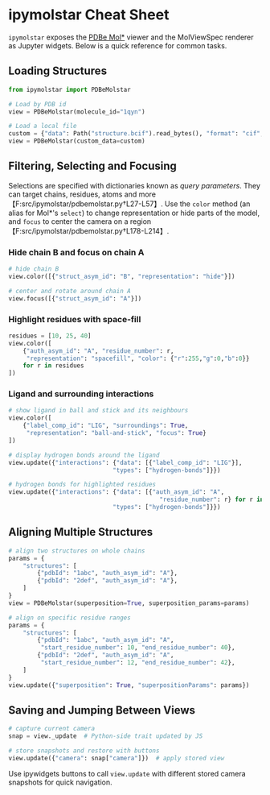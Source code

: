 # ipymolstar Cheat Sheet

`ipymolstar` exposes the [PDBe Mol*](https://github.com/molstar/pdbe-molstar) viewer and the MolViewSpec renderer as Jupyter widgets.
Below is a quick reference for common tasks.

## Loading Structures
```python
from ipymolstar import PDBeMolstar

# Load by PDB id
view = PDBeMolstar(molecule_id="1qyn")

# Load a local file
custom = {"data": Path("structure.bcif").read_bytes(), "format": "cif", "binary": True}
view = PDBeMolstar(custom_data=custom)
```

## Filtering, Selecting and Focusing
Selections are specified with dictionaries known as *query parameters*. They can target chains, residues, atoms and more【F:src/ipymolstar/pdbemolstar.py†L27-L57】.
Use the `color` method (an alias for Mol*'s `select`) to change representation or hide parts of the model, and `focus` to center the camera on a region【F:src/ipymolstar/pdbemolstar.py†L178-L214】.

### Hide chain B and focus on chain A
```python
# hide chain B
view.color([{"struct_asym_id": "B", "representation": "hide"}])

# center and rotate around chain A
view.focus([{"struct_asym_id": "A"}])
```

### Highlight residues with space‑fill
```python
residues = [10, 25, 40]
view.color([
    {"auth_asym_id": "A", "residue_number": r,
     "representation": "spacefill", "color": {"r":255,"g":0,"b":0}}
    for r in residues
])
```

### Ligand and surrounding interactions
```python
# show ligand in ball and stick and its neighbours
view.color([
    {"label_comp_id": "LIG", "surroundings": True,
     "representation": "ball-and-stick", "focus": True}
])

# display hydrogen bonds around the ligand
view.update({"interactions": {"data": [{"label_comp_id": "LIG"}],
                             "types": ["hydrogen-bonds"]}})

# hydrogen bonds for highlighted residues
view.update({"interactions": {"data": [{"auth_asym_id": "A",
                                          "residue_number": r} for r in residues],
                             "types": ["hydrogen-bonds"]}})
```

## Aligning Multiple Structures
```python
# align two structures on whole chains
params = {
    "structures": [
        {"pdbId": "1abc", "auth_asym_id": "A"},
        {"pdbId": "2def", "auth_asym_id": "A"},
    ]
}
view = PDBeMolstar(superposition=True, superposition_params=params)

# align on specific residue ranges
params = {
    "structures": [
        {"pdbId": "1abc", "auth_asym_id": "A",
         "start_residue_number": 10, "end_residue_number": 40},
        {"pdbId": "2def", "auth_asym_id": "A",
         "start_residue_number": 12, "end_residue_number": 42},
    ]
}
view.update({"superposition": True, "superpositionParams": params})
```

## Saving and Jumping Between Views
```python
# capture current camera
snap = view._update  # Python-side trait updated by JS

# store snapshots and restore with buttons
view.update({"camera": snap["camera"]})  # apply stored view
```
Use ipywidgets buttons to call `view.update` with different stored camera snapshots for quick navigation.

